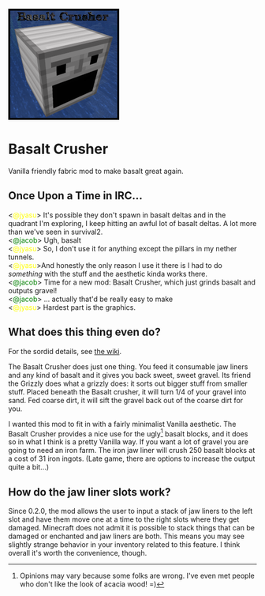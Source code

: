 ![icon](./src/main/resources/assets/basalt-crusher/icon.png)

# Basalt Crusher
Vanilla friendly fabric mod to make basalt great again.

## Once Upon a Time in IRC...
&lt;<font color=yellow>@jyasu</font>&gt; It's possible they don't spawn in basalt deltas and in the quadrant I'm exploring, I keep hitting an awful lot of basalt deltas. A lot more than we've seen in survival2.  
&lt;<font color=green>@jacob</font>&gt; Ugh, basalt  
&lt;<font color=yellow>@jyasu</font>&gt; So, I don't use it for anything except the pillars in my nether tunnels.   
&lt;<font color=yellow>@jyasu</font>&gt;And honestly the only reason I use it there is I had to do *something* with the stuff and the aesthetic kinda works there.  
&lt;<font color=green>@jacob</font>&gt; Time for a new mod: Basalt Crusher, which just grinds basalt and outputs gravel!  
&lt;<font color=green>@jacob</font>&gt; ... actually that'd be really easy to make  
&lt;<font color=yellow>@jyasu</font>&gt; Hardest part is the graphics.

## What does this thing even do?
For the sordid details, see [the wiki](https://github.com/gniftygnome/basalt-crusher/wiki).

The Basalt Crusher does just one thing.  You feed it consumable jaw liners
and any kind of basalt and it gives you back sweet, sweet gravel.  Its
friend the Grizzly does what a grizzly does: it sorts out bigger stuff from
smaller stuff.  Placed beneath the Basalt crusher, it will turn 1/4 of your
gravel into sand.  Fed coarse dirt, it will sift the gravel back out of the
coarse dirt for you.

I wanted this mod to fit in with a fairly minimalist Vanilla aesthetic. 
The Basalt Crusher provides a nice use for the ugly[^1] basalt blocks, and
it does so in what I think is a pretty Vanilla way.  If you want a lot of
gravel you are going to need an iron farm.  The iron jaw liner will crush
250 basalt blocks at a cost of 31 iron ingots.  (Late game, there are
options to increase the output quite a bit...)

## How do the jaw liner slots work?
Since 0.2.0, the mod allows the user to input a stack of jaw liners to the
left slot and have them move one at a time to the right slots where they get
damaged.  Minecraft does not admit it is possible to stack things that can
be damaged or enchanted and jaw liners are both.  This means you may see
slightly strange behavior in your inventory related to this feature.  I
think overall it's worth the convenience, though.


[^1]:  Opinions may vary because some folks are wrong.  I've even met people
who don't like the look of acacia wood!  =)
